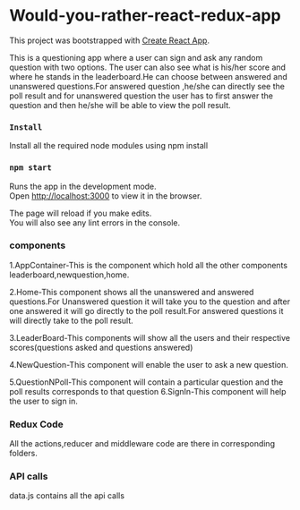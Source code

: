 # Would-you-rather-react-redux-app 
This project was bootstrapped with [Create React App](https://github.com/facebook/create-react-app).

This is a questioning app where a user can sign and ask any random question with two options.
The user can also see what is his/her score and where he stands in the leaderboard.He can choose between answered and unanswered questions.For answered question ,he/she can directly see the poll result and for unanswered question the user has to first answer the question and then he/she will be able to view the poll result.

### `Install`

Install all the required node modules using npm install

### `npm start`

Runs the app in the development mode.<br>
Open [http://localhost:3000](http://localhost:3000) to view it in the browser.

The page will reload if you make edits.<br>
You will also see any lint errors in the console.

### components
1.AppContainer-This is the component which hold all the other components leaderboard,newquestion,home.

2.Home-This component shows all the unanswered and answered questions.For Unanswered question it will take you to the question and after one answered it will go directly to the poll result.For answered questions it will directly take to the poll result.

3.LeaderBoard-This components will show all the users and their respective scores(questions asked and questions answered)

4.NewQuestion-This component will enable the user to ask a new question.

5.QuestionNPoll-This component will contain a particular question and the poll results corresponds to that question
6.SignIn-This component will help the user to sign in.

### Redux Code
All the actions,reducer and middleware code are there in corresponding folders.

### API calls

data.js contains all the api calls


